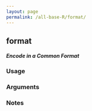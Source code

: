 ```yaml
---
layout: page
permalink: /all-base-R/format/
---
```


## __format__

#### _Encode in a Common Format_

### Usage

### Arguments

### Notes

